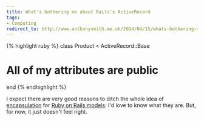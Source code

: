 ```yaml
---
title: What's bothering me about Rails's ActiveRecord
tags:
- Computing
redirect_to: http://www.anthonysmith.me.uk/2014/04/15/whats-bothering-me-about-railss-activerecord/
---
```

{% highlight ruby %}
class Product < ActiveRecord::Base
  # All of my attributes are public
end
{% endhighlight %}

I expect there are very good reasons to ditch the whole idea of <a href="http://en.wikipedia.org/wiki/Encapsulation_(object-oriented_programming)">encapsulation</a> for [Ruby on Rails models](http://guides.rubyonrails.org/active_record_basics.html). I'd love to know what they are. But, for now, it just doesn't feel right.
